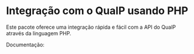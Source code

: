 # Integração com o QualP usando PHP

Este pacote oferece uma integração rápida e fácil com  a API do QualP através da linguagem PHP.

Documentação: 

